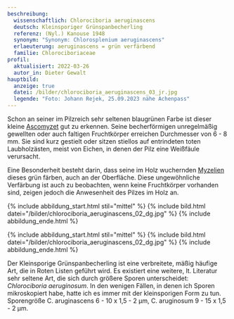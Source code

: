 ```yaml
---
beschreibung:
  wissenschaftlich: Chlorociboria aeruginascens
  deutsch: Kleinsporiger Grünspanbecherling
  referenz: (Nyl.) Kanouse 1948
  synonym: "Synonym: Chlorosplenium aeruginascens"
  erlaeuterung: aeruginascens = grün verfärbend
  familie: Chlorociboriaceae
profil:
  aktualisiert: 2022-03-26
  autor_in: Dieter Gewalt
hauptbild:
  anzeige: true
  datei: /bilder/chlorociboria_aeruginascens_03_jr.jpg
  legende: "Foto: Johann Rejek, 25.09.2023 nähe Achenpass"
---
```

Schon an seiner im Pilzreich sehr seltenen blaugrünen Farbe ist dieser kleine [Ascomyzet](Ascomyzeten "Glossar") gut zu erkennen. Seine becherförmigen unregelmäßig gewellten oder auch faltigen Fruchtkörper erreichen Durchmesser von 6 - 8 mm. Sie sind kurz gestielt oder sitzen stiellos auf entrindeten toten Laubholzästen, meist von Eichen, in denen der Pilz eine Weißfäule verursacht.

Eine Besonderheit besteht darin, dass seine im Holz wuchernden [Myzelien](Myzel "Glossar") dieses grün färben, auch an der Oberfläche. Diese ungewöhnliche Verfärbung ist auch zu beobachten, wenn keine Fruchtkörper vorhanden sind, zeigen jedoch die Anwesenheit des Pilzes im Holz an.

{% include abbildung_start.html stil="mittel" %}
{% include bild.html datei="/bilder/chlorociboria_aeruginascens_02_dg.jpg" %}
{% include abbildung_ende.html %}

{% include abbildung_start.html stil="mittel" %}
{% include bild.html datei="/bilder/chlorociboria_aeruginascens_02_dg.jpg" %}
{% include abbildung_ende.html %}

Der Kleinsporige Grünspanbecherling ist eine verbreitete, mäßig häufige Art, die in Roten Listen geführt wird. Es existiert eine weitere, lt. Literatur sehr seltene Art, die sich durch größere Sporen unterscheidet: *Chlorociboria aeruginosum*. In den wenigen Fällen, in denen ich Sporen mikroskopiert habe, hatte ich es immer mit der kleinsporigen Form zu tun. Sporengröße C. aruginascens 6 - 10 x 1,5 - 2 µm, C. aruginosum 9 - 15 x 1,5 - 2 µm.